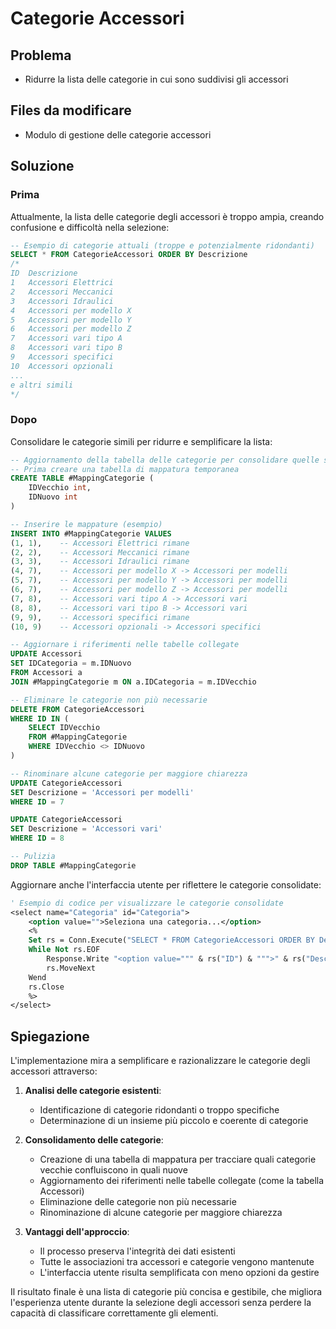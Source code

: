 # Categorie Accessori

## Problema
- Ridurre la lista delle categorie in cui sono suddivisi gli accessori

## Files da modificare
- Modulo di gestione delle categorie accessori

## Soluzione

### Prima
Attualmente, la lista delle categorie degli accessori è troppo ampia, creando confusione e difficoltà nella selezione:

```sql
-- Esempio di categorie attuali (troppe e potenzialmente ridondanti)
SELECT * FROM CategorieAccessori ORDER BY Descrizione
/*
ID  Descrizione
1   Accessori Elettrici
2   Accessori Meccanici
3   Accessori Idraulici
4   Accessori per modello X
5   Accessori per modello Y
6   Accessori per modello Z
7   Accessori vari tipo A
8   Accessori vari tipo B
9   Accessori specifici
10  Accessori opzionali
...
e altri simili
*/
```

### Dopo
Consolidare le categorie simili per ridurre e semplificare la lista:

```sql
-- Aggiornamento della tabella delle categorie per consolidare quelle simili
-- Prima creare una tabella di mappatura temporanea
CREATE TABLE #MappingCategorie (
    IDVecchio int,
    IDNuovo int
)

-- Inserire le mappature (esempio)
INSERT INTO #MappingCategorie VALUES
(1, 1),    -- Accessori Elettrici rimane
(2, 2),    -- Accessori Meccanici rimane
(3, 3),    -- Accessori Idraulici rimane
(4, 7),    -- Accessori per modello X -> Accessori per modelli
(5, 7),    -- Accessori per modello Y -> Accessori per modelli
(6, 7),    -- Accessori per modello Z -> Accessori per modelli
(7, 8),    -- Accessori vari tipo A -> Accessori vari
(8, 8),    -- Accessori vari tipo B -> Accessori vari
(9, 9),    -- Accessori specifici rimane
(10, 9)    -- Accessori opzionali -> Accessori specifici

-- Aggiornare i riferimenti nelle tabelle collegate
UPDATE Accessori
SET IDCategoria = m.IDNuovo
FROM Accessori a
JOIN #MappingCategorie m ON a.IDCategoria = m.IDVecchio

-- Eliminare le categorie non più necessarie
DELETE FROM CategorieAccessori
WHERE ID IN (
    SELECT IDVecchio 
    FROM #MappingCategorie 
    WHERE IDVecchio <> IDNuovo
)

-- Rinominare alcune categorie per maggiore chiarezza
UPDATE CategorieAccessori
SET Descrizione = 'Accessori per modelli' 
WHERE ID = 7

UPDATE CategorieAccessori
SET Descrizione = 'Accessori vari' 
WHERE ID = 8

-- Pulizia
DROP TABLE #MappingCategorie
```

Aggiornare anche l'interfaccia utente per riflettere le categorie consolidate:

```vb
' Esempio di codice per visualizzare le categorie consolidate
<select name="Categoria" id="Categoria">
    <option value="">Seleziona una categoria...</option>
    <% 
    Set rs = Conn.Execute("SELECT * FROM CategorieAccessori ORDER BY Descrizione")
    While Not rs.EOF
        Response.Write "<option value=""" & rs("ID") & """>" & rs("Descrizione") & "</option>"
        rs.MoveNext
    Wend
    rs.Close
    %>
</select>
```

## Spiegazione
L'implementazione mira a semplificare e razionalizzare le categorie degli accessori attraverso:

1. **Analisi delle categorie esistenti**:
   - Identificazione di categorie ridondanti o troppo specifiche
   - Determinazione di un insieme più piccolo e coerente di categorie

2. **Consolidamento delle categorie**:
   - Creazione di una tabella di mappatura per tracciare quali categorie vecchie confluiscono in quali nuove
   - Aggiornamento dei riferimenti nelle tabelle collegate (come la tabella Accessori)
   - Eliminazione delle categorie non più necessarie
   - Rinominazione di alcune categorie per maggiore chiarezza

3. **Vantaggi dell'approccio**:
   - Il processo preserva l'integrità dei dati esistenti
   - Tutte le associazioni tra accessori e categorie vengono mantenute
   - L'interfaccia utente risulta semplificata con meno opzioni da gestire

Il risultato finale è una lista di categorie più concisa e gestibile, che migliora l'esperienza utente durante la selezione degli accessori senza perdere la capacità di classificare correttamente gli elementi.
